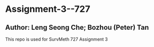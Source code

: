 # Assignment-3--727

## Author: Leng Seong Che; Bozhou (Peter) Tan

This repo is used for SurvMeth 727 Assignment 3